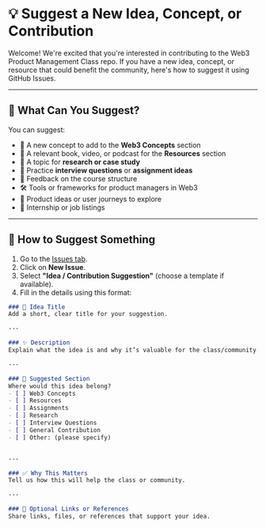 # 💡 Suggest a New Idea, Concept, or Contribution

Welcome! We're excited that you're interested in contributing to the Web3 Product Management Class repo. If you have a new idea, concept, or resource that could benefit the community, here's how to suggest it using GitHub Issues.

---

## 🧭 What Can You Suggest?

You can suggest:

- 🧠 A new concept to add to the **Web3 Concepts** section  
- 📘 A relevant book, video, or podcast for the **Resources** section  
- 🔬 A topic for **research or case study**  
- 🧪 Practice **interview questions** or **assignment ideas**  
- 💬 Feedback on the course structure  
- 🛠 Tools or frameworks for product managers in Web3  
- 🎯 Product ideas or user journeys to explore  
- 💼 Internship or job listings

---

## 📝 How to Suggest Something

1. Go to the [Issues tab](../../issues).
2. Click on **New Issue**.
3. Select **"Idea / Contribution Suggestion"** (choose a template if available).
4. Fill in the details using this format:

```markdown
### 🌟 Idea Title
Add a short, clear title for your suggestion.

---

### ✨ Description
Explain what the idea is and why it’s valuable for the class/community.

---

### 📁 Suggested Section
Where would this idea belong?
- [ ] Web3 Concepts
- [ ] Resources
- [ ] Assignments
- [ ] Research
- [ ] Interview Questions
- [ ] General Contribution
- [ ] Other: (please specify)


---

### ✅ Why This Matters
Tell us how this will help the class or community.

---

### 🔗 Optional Links or References
Share links, files, or references that support your idea.
